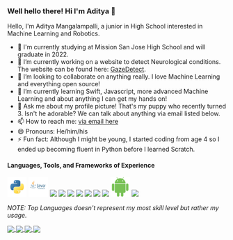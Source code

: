 ### Well hello there! Hi I'm Aditya 👋

<!--
**Alpheron/Alpheron** is a ✨ _special_ ✨ repository because its `README.md` (this file) appears on your GitHub profile.

Here are some ideas to get you started:

- 🔭 I’m currently working on a revamped continuation and improvmenent of (Eyenalysis)[https://github.com/Alpheron/Eyenalysis]
- 🌱 I’m currently learning ...
- 👯 I’m looking to collaborate on ...
- 💬 Ask me about ...
- 📫 How to reach me: ...
- 😄 Pronouns: ...
- ⚡ Fun fact: ...
-->

Hello, I'm Aditya Mangalampalli, a junior in High School interested in Machine Learning and Robotics.

- 📖 I'm currently studying at Mission San Jose High School and will graduate in 2022.
- 🔭 I’m currently working on a website to detect Neurological conditions. The website can be found here: [GazeDetect](https://gazedetect.vercel.app/).
- 👯 I’m looking to collaborate on anything really. I love Machine Learning and everything open source!
- 🌱 I’m currently learning Swift, Javascript, more advanced Machine Learning and about anything I can get my hands on!
- 💬 Ask me about my profile picture! That's my puppy who recently turned 3. Isn't he adorable? We can talk about anything via email listed below.
- 📫 How to reach me: [via email here](mailto:aditya.mangalampalli@gmail.com)
- 😄 Pronouns: He/him/his
- ⚡ Fun fact: Although I might be young, I started coding from age 4 so I ended up becoming fluent in Python before I learned Scratch.

#### Languages, Tools, and Frameworks of Experience
<code><img height="45" src="https://raw.githubusercontent.com/github/explore/80688e429a7d4ef2fca1e82350fe8e3517d3494d/topics/python/python.png"></code>
<code><img height="45" src="https://raw.githubusercontent.com/github/explore/80688e429a7d4ef2fca1e82350fe8e3517d3494d/topics/java/java.png"></code>
<code><img height="45" src="https://raw.githubusercontent.com/isocpp/logos/master/cpp_logo.png"></code>
<code><img height="45" src="https://raw.githubusercontent.com/gilbarbara/logos/master/logos/opencv.svg"></code>
<code><img height="45" src="https://raw.githubusercontent.com/valohai/ml-logos/master/numpy-logo.svg"></code>
<code><img height="45" src="https://i.redd.it/c6h7rok9c2v31.jpg"></code>
<code><img height="45" src="https://raw.githubusercontent.com/valohai/ml-logos/master/scipy.svg"></code>
<code><img height="45" src="https://raw.githubusercontent.com/valohai/ml-logos/master/keras.svg"></code>
<code><img height="45" src="https://raw.githubusercontent.com/valohai/ml-logos/master/tensorflow-tf.svg"></code>
<code><img height="45" src="https://raw.githubusercontent.com/github/explore/80688e429a7d4ef2fca1e82350fe8e3517d3494d/topics/android/android.png"></code>
<code><img height="45" src="https://1000logos.net/wp-content/uploads/2017/02/iOS-Logo-2013.jpg"></code>

<i>NOTE: Top Languages doesn't represent my most skill level but rather my usage.</i>

<a href="https://github.com/anuraghazra/github-readme-stats">
  <img align="center" src="https://github-readme-stats.vercel.app/api/top-langs/?username=Alpheron&count_private=true&theme=radical&hide=Dockerfile,Ruby" />
</a>
<a href="https://github.com/anuraghazra/github-readme-stats">
  <img align="center" src="https://github-readme-stats.vercel.app/api?username=Alpheron&count_private=true&show_icons=true&theme=radical" />
</a>
<a href="https://github.com/Alpheron/Eye-Tracking-Disease-Detection">
  <img align="center" src="https://github-readme-stats.vercel.app/api/pin/?username=Alpheron&repo=Eye-Tracking-Disease-Detection&theme=radical" />
</a>
<a href="https://github.com/Alpheron/Eyenalysis">
  <img align="center" src="https://github-readme-stats.vercel.app/api/pin/?username=Alpheron&repo=Eyenalysis&theme=radical" />
</a>
